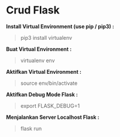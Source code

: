 # Crud Flask

**Install Virtual Environment (use pip / pip3) :**
> pip3 install virtualenv

**Buat Virtual Environment :**
> virtualenv env

**Aktifkan Virtual Environment :**
> source env/bin/activate

**Aktifkan Debug Mode Flask :**
> export FLASK_DEBUG=1

**Menjalankan Server Localhost Flask :**
> flask run